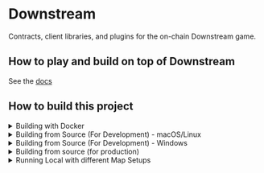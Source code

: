 # Downstream

Contracts, client libraries, and plugins for the on-chain Downstream game.

## How to play and build on top of Downstream

See the [docs](./docs/README.md)

## How to build this project

<details>

<summary>Building with Docker</summary>

If you only need a local copy of the game built (without development helpers
like hot reloading etc), then the easist way is to provision using
Docker Compose.

You need to build the unity map project first:

```
make map
```

Then to build and start the client and supporting services run:

```
docker compose up --build
```

Client will be available at locahost:3000

</details>

<details>

<summary>Building from Source (For Development) - macOS/Linux</summary>


If you are working on the client, then you will need to build everything
yourself.

You will need the following tools installed:

- Javascript toolchain (node lts/gallium)
- Go toolchain (go v1.19)
- Solidity toolchain (foundry)
- Ethereum binaries (abigen)
- Git (The in-house frontend is Fork)
- Git-LFS
- Unity Editor (2021.3.13f1)
  - Unity WebGL submodule

Make sure LFS is initialised and then clone this repository:

```
git lfs version
git clone --recurse-submodules https://github.com/playmint/ds.git
```


build and start the client and supporting services in development mode run:

```
make dev
```

Client will be available at localhost:3000

</details>

<details>

<summary>Building from Source (For Development) - Windows</summary>

This guide provides a detailed, step-by-step process for Windows users who are setting up a development environment for the client.

## What You Need

These are the tools you will be installing:
- **OS Tools:**
  - Git
  - Unity Editor 2021.3.13f1
  - Unity WebGL submodule
- **Terminal Tools (Using WSL):**
  - make
  - gcc
  - node
  - go (version go1.19.13 - similar versions may be fine)
  - forge (version 0.2.0)
  - solc (version 0.8.15 to 0.8.21)

Please refer to the instructions below for setup guidance.

## Installation Instructions

### 1. Install Unity (for Windows)
- Install [Unity Hub](https://unity.com/download)
- Install Unity Editor version 2021.3.13f1 via [Unity LTS archive](https://unity.com/releases/editor/qa/lts-releases?version=2021.3)
	- Use `"C:\Program Files\Unity\Hub\Editor\2021.3.13f1"` as your install path **(be sure to change the default path and folder name)**
	- Install WebGL submodule


### 2. Clone the Repository
- **Install Git:** Visit [Git SCM](https://git-scm.com/download/win) for download and installation.
- **Clone the Repository:** Use the following command, **(do not clone within WSL)**:
  ```
  git clone --recurse-submodules https://github.com/playmint/ds
  ```

### 3. Setting Up WSL (Windows Subsystem for Linux)
- **Install WSL:** Follow the guide at [Microsoft WSL Install](https://learn.microsoft.com/en-us/windows/wsl/install). Note that enabling virtualization might vary based on your CPU model.
- **Initial Setup in PowerShell:**
  - Run `wsl --install`.
  - Restart your PC.
  - Upon reboot, follow the on-screen instructions to complete Ubuntu setup.
  - Create a username and password as per [Microsoft's best practices](https://learn.microsoft.com/en-us/windows/wsl/setup/environment).
- **Switch to WSL1:** The default WSL2 can be changed to WSL1, which works better for our purposes.
  - In PowerShell, run `wsl --list --verbose` to find your Ubuntu distribution name.
  - Switch to WSL1 with `wsl --set-version [distribution name] 1`. Example: `wsl --set-version Ubuntu 1`.

### 4. Installing Tools via WSL
- **Access WSL:** Use `wsl` command in PowerShell or open the Ubuntu application.
- **Install gcc & make:** (From now on we should be in WSL)
  ```
  sudo apt update
  sudo apt install build-essential
  ```
- **Install Node:**
  - Recommended to use nvm ([nvm install script](https://github.com/nvm-sh/nvm#install--update-script)).
  - Run the following commands:
    ```
    curl -o- https://raw.githubusercontent.com/nvm-sh/nvm/v0.39.5/install.sh | bash
    ```
    Navigate to the `ds` directory and run `nvm install`.

    e.g. $ `cd /mnt/d/playmint/ds` (Where you cloned the ds repository) *- Take note of /mnt/ as the path will look different to the normal Windows path*

- **Install Go:**
  - Download **go1.19.13.linux-amd64.tar.gz** from [Go Downloads](https://go.dev/dl/).
  - Follow installation instructions at [Go Install Guide](https://go.dev/doc/install) under the Linux section.
- **Install solc:**
  ```
  sudo add-apt-repository ppa:ethereum/ethereum
  sudo apt-get update
  sudo apt-get install solc
  sudo apt-get install abigen
  ```
- **Install Foundry (forge and anvil):**
  - Follow instructions at [Foundry Installation](https://book.getfoundry.sh/getting-started/installation):
    ```
    curl -L https://foundry.paradigm.xyz | bash
    foundryup
    ```

### 5. Node Configuration
- Set environment variable:
  ```
  NODE_OPTIONS=--max-old-space-size=4096
  ```
- Restart your machine.
- Update Node packages:
  ```
  npm update -g
  ```
- Update Node packages:
  ```
  npm cache clean -f
  ```

### 6. Build & Run
- In the ds directory, run
  ```
  make dev
  ```
- In your browser, open `http://localhost:3000/`

</details>

<details>

<summary>Building from source (for production)</summary>

Github Actions will build production ready Docker images on merge to `main`
available: ghcr.io/playmint/ds

To build the image yourself run:

```
docker build -t ghcr.io/playmint/ds:latest .
```

</details>

<details>

<summary>Running Local with different Map Setups</summary>

By Default, running `Make Dev` will spawn a one hex sized map. In order to deploy locally with a different map, there are a few options

### 1. Using Playmint's Maps
Inside of the `ds/contracts/src/maps/` folder, you will find a few premade maps  by Playmint. In order to force one of these maps to be deployed with a `make dev`, you will need to add the MAP=$ arg to your command. Here are the currently supported MAP args in context:

`MAP=tiny make dev
MAP=quest-map make dev
MAP=default make dev`

### 2. Apply a map after deploying
After doing a standard make dev, you can run the DS apply command and point it at one of the map folders. For example: `ds apply -R -f ./contracts/src/maps/quest-map/`

### 3. Build your own map and deploy it
First up, you will need to run a `make dev` and then visit `http://localhost:3000/tile-fabricator`

Once in the Tile Fabricator, you can design and export a map file. 

If you then rename the .yml file to a .yaml and move it into a new folder within `ds/contracts/src/maps/`, you will be able to run the ds apply command, like so:
`ds apply -R -f ./contracts/src/maps/quest-map/$YOUR-FOLDER-NAME`

</details>
